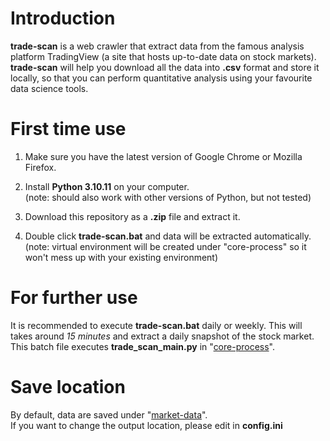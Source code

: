 # Introduction
**trade-scan** is a web crawler that extract data from the famous analysis platform TradingView (a site that hosts up-to-date data on stock markets). **trade-scan** will help you download all the data into **.csv** format and store it locally, so that you can perform quantitative analysis using your favourite data science tools.

# First time use
1. Make sure you have the latest version of Google Chrome or Mozilla Firefox. 
2. Install **Python 3.10.11** on your computer. \
(note: should also work with other versions of Python, but not tested)

3. Download this repository as a **.zip** file and extract it.
4. Double click **trade-scan.bat** and data will be extracted automatically. \
(note: virtual environment will be created under "core-process" so it won't mess up with your existing environment)

# For further use
It is recommended to execute **trade-scan.bat** daily or weekly. This will takes around *15 minutes* and extract a daily snapshot of the stock market. This batch file executes **trade_scan_main.py** in "<ins>core-process</ins>".

# Save location
By default, data are saved under "<ins>market-data</ins>". \
If you want to change the output location, please edit in **config.ini**
